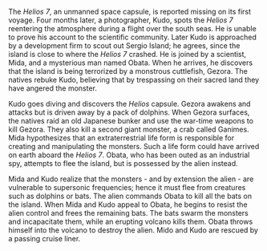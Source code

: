 <!-- Space Amoeba (1970) -->

The _Helios 7_, an unmanned space capsule, is reported missing on its first voyage. Four months later, a photographer, Kudo, spots the _Helios 7_ reentering the atmosphere during a flight over the south seas. He is unable to prove his account to the scientific community. Later Kudo is approached by a development firm to scout out Sergio Island; he agrees, since the island is close to where the _Helios 7_ crashed. He is joined by a scientist, Mida, and a mysterious man named Obata. When he arrives, he discovers that the island is being terrorized by a monstrous cuttlefish, Gezora. The natives rebuke Kudo, believing that by trespassing on their sacred land they have angered the monster.

Kudo goes diving and discovers the _Helios_ capsule. Gezora awakens and attacks but is driven away by a pack of dolphins. When Gezora surfaces, the natives raid an old Japanese bunker and use the war-time weapons to kill Gezora. They also kill a second giant monster, a crab called Ganimes. Mida hypothesizes that an extraterrestrial life form is responsible for creating and manipulating the monsters. Such a life form could have arrived on earth aboard the _Helios 7_. Obata, who has been outed as an industrial spy, attempts to flee the island, but is possessed by the alien instead.

Mida and Kudo realize that the monsters - and by extension the alien - are vulnerable to supersonic frequencies; hence it must flee from creatures such as dolphins or bats. The alien commands Obata to kill all the bats on the island. When Mida and Kudo appeal to Obata, he begins to resist the alien control and frees the remaining bats. The bats swarm the monsters and incapacitate them, while an erupting volcano kills them. Obata throws himself into the volcano to destroy the alien. Mido and Kudo are rescued by a passing cruise liner.